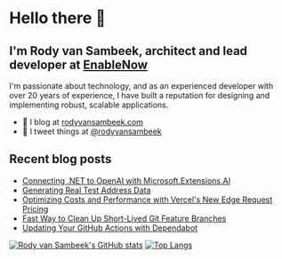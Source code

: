 # Hello there 👋

## I'm Rody van Sambeek, architect and lead developer at [EnableNow](https://www.enablenow.nl)

I'm passionate about technology, and as an experienced developer with over 20 years of experience, I have built a reputation for designing and implementing robust, scalable applications. 

- 📰 I blog at [rodyvansambeek.com](https://www.rodyvansambeek.com)
- 📣 I tweet things at [@rodyvansambeek](https://www.twitter.com/rodyvansambeek)

## Recent blog posts
<!--START_SECTION:posts-->
* [Connecting .NET to OpenAI with Microsoft.Extensions.AI](https:&#x2F;&#x2F;www.rodyvansambeek.com&#x2F;blog&#x2F;connecting-dotnet-to-openai-with-microsoft-extensions-ai)
* [Generating Real Test Address Data](https:&#x2F;&#x2F;www.rodyvansambeek.com&#x2F;blog&#x2F;generating-real-test-address-data)
* [Optimizing Costs and Performance with Vercel&#39;s New Edge Request Pricing](https:&#x2F;&#x2F;www.rodyvansambeek.com&#x2F;blog&#x2F;optimizing-costs-and-performance-of-vercel-edge-request-pricing)
* [Fast Way to Clean Up Short-Lived Git Feature Branches](https:&#x2F;&#x2F;www.rodyvansambeek.com&#x2F;blog&#x2F;cleaning-up-short-lived-git-branches)
* [Updating Your GitHub Actions with Dependabot](https:&#x2F;&#x2F;www.rodyvansambeek.com&#x2F;blog&#x2F;dependabot-for-github-actions)
<!--END_SECTION:posts-->

[![Rody van Sambeek's GitHub stats](https://github-readme-stats-gules-three.vercel.app/api?username=rodyvansambeek&show_icons=true)](https://github-readme-stats-gules-three.vercel.app/api?username=rodyvansambeek&show_icons=true)
[![Top Langs](https://github-readme-stats.vercel.app/api/top-langs/?username=rodyvansambeek)](https://github-readme-stats.vercel.app/api/top-langs/?username=rodyvansambeek)

<!--
**rodyvansambeek/rodyvansambeek** is a ✨ _special_ ✨ repository because its `README.md` (this file) appears on your GitHub profile.

Here are some ideas to get you started:

- 🔭 I’m currently working on ...
- 🌱 I’m currently learning ...
- 👯 I’m looking to collaborate on ...
- 🤔 I’m looking for help with ...
- 💬 Ask me about ...
- 📫 How to reach me: ...
- 😄 Pronouns: ...
- ⚡ Fun fact: ...
-->
